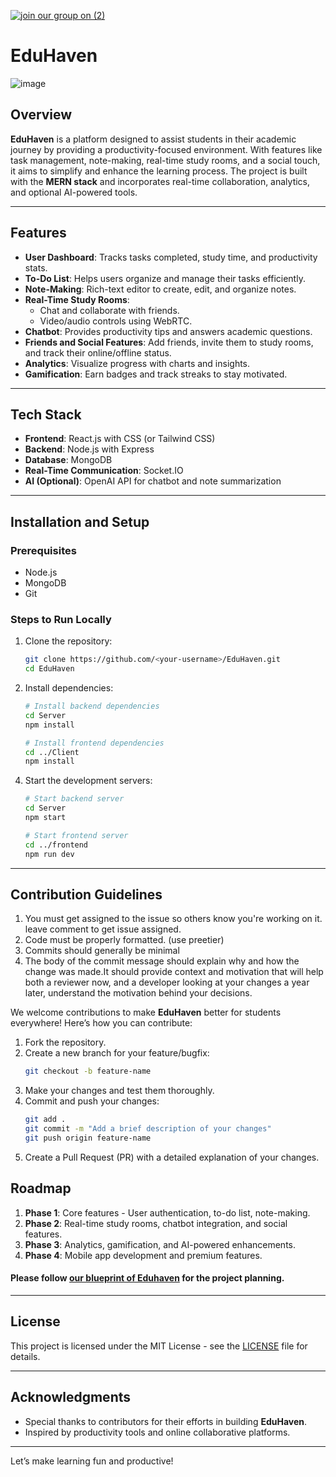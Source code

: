 [![join our group on (2)](https://github.com/user-attachments/assets/b40b3895-897b-421c-8b0d-531bf5e71adf)
](https://chat.whatsapp.com/D2YldBvUAigD2FOzFQ8U5X)
# EduHaven
![image](https://github.com/user-attachments/assets/970c84bf-ac78-4583-af73-d2b8b4b393b0)

## Overview
**EduHaven** is a platform designed to assist students in their academic journey by providing a productivity-focused environment. With features like task management, note-making, real-time study rooms, and a social touch, it aims to simplify and enhance the learning process. The project is built with the **MERN stack** and incorporates real-time collaboration, analytics, and optional AI-powered tools.

---

## Features
- **User Dashboard**: Tracks tasks completed, study time, and productivity stats.
- **To-Do List**: Helps users organize and manage their tasks efficiently.
- **Note-Making**: Rich-text editor to create, edit, and organize notes.
- **Real-Time Study Rooms**:
  - Chat and collaborate with friends.
  - Video/audio controls using WebRTC.
- **Chatbot**: Provides productivity tips and answers academic questions.
- **Friends and Social Features**: Add friends, invite them to study rooms, and track their online/offline status.
- **Analytics**: Visualize progress with charts and insights.
- **Gamification**: Earn badges and track streaks to stay motivated.

---

## Tech Stack
- **Frontend**: React.js with CSS (or Tailwind CSS)
- **Backend**: Node.js with Express
- **Database**: MongoDB
- **Real-Time Communication**: Socket.IO
- **AI (Optional)**: OpenAI API for chatbot and note summarization

---

## Installation and Setup

### Prerequisites
- Node.js
- MongoDB
- Git

### Steps to Run Locally
1. Clone the repository:
   ```bash
   git clone https://github.com/<your-username>/EduHaven.git
   cd EduHaven
   ```

2. Install dependencies:
   ```bash
   # Install backend dependencies
   cd Server
   npm install

   # Install frontend dependencies
   cd ../Client
   npm install
   ```

<!-- 3. Set up environment variables:
   - Create a `.env` file in the `backend` directory with the following:
     ```env
     MONGO_URI=your_mongodb_connection_string
     JWT_SECRET=your_jwt_secret_key
     ``` -->

4. Start the development servers:
   ```bash
   # Start backend server
   cd Server
   npm start

   # Start frontend server
   cd ../frontend
   npm run dev
   ```
---

## Contribution Guidelines

1. You must get assigned to the issue so others know you're working on it. leave comment to get issue assigned.
2. Code must be properly formatted. (use preetier)
3. Commits should generally be minimal
4. The body of the commit message should explain why and how the change was made.It should provide context and motivation that will help both a reviewer now, and a developer looking at your changes a year later, understand the motivation behind your decisions.

We welcome contributions to make **EduHaven** better for students everywhere! Here’s how you can contribute:
1. Fork the repository.
2. Create a new branch for your feature/bugfix:
   ```bash
   git checkout -b feature-name
   ```
3. Make your changes and test them thoroughly.
4. Commit and push your changes:
   ```bash
   git add .
   git commit -m "Add a brief description of your changes"
   git push origin feature-name
   ```
5. Create a Pull Request (PR) with a detailed explanation of your changes.


## Roadmap
1. **Phase 1**: Core features - User authentication, to-do list, note-making.
2. **Phase 2**: Real-time study rooms, chatbot integration, and social features.
3. **Phase 3**: Analytics, gamification, and AI-powered enhancements.
4. **Phase 4**: Mobile app development and premium features.

#### Please follow [our blueprint of Eduhaven](https://excalidraw.com/#json=H1t-vyO2QOwZuRaIa9w1-,MdjcBH2bh2iS-wsubvrY4A) for the project planning.

---

## License
This project is licensed under the MIT License - see the [LICENSE](LICENSE) file for details.

---

## Acknowledgments
- Special thanks to contributors for their efforts in building **EduHaven**.
- Inspired by productivity tools and online collaborative platforms.

---



Let’s make learning fun and productive!

